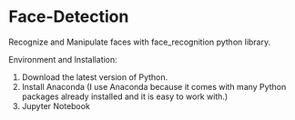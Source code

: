 # Face-Detection
Recognize and Manipulate faces with face_recognition python library.

Environment and Installation:
1. Download the latest version of Python.
2. Install Anaconda (I use Anaconda because it comes with many Python packages already installed and it is easy to work with.)
3. Jupyter Notebook
